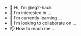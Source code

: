 - 👋 Hi, I’m @eg2-hack
- 👀 I’m interested in ...
- 🌱 I’m currently learning ...
- 💞️ I’m looking to collaborate on ...
- 📫 How to reach me ...

<!---
eg2-hack/eg2-hack is a ✨ special ✨ repository because its `README.md` (this file) appears on your GitHub profile.
You can click the Preview link to take a look at your changes.
--->
